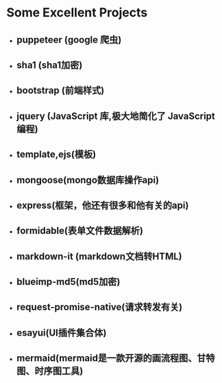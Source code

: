 # Some Excellent Projects
+ ## puppeteer (google 爬虫)
+ ## sha1 (sha1加密)
+ ## bootstrap (前端样式)
+ ## jquery (JavaScript 库,极大地简化了 JavaScript 编程)
+ ## template,ejs(模板)
+ ## mongoose(mongo数据库操作api)
+ ## express(框架，他还有很多和他有关的api)
+ ## formidable(表单文件数据解析)
+ ## markdown-it (markdown文档转HTML)
+ ## blueimp-md5(md5加密)
+ ## request-promise-native(请求转发有关) 
+ ## esayui(UI插件集合体)
+ ## mermaid(mermaid是一款开源的画流程图、甘特图、时序图工具)
